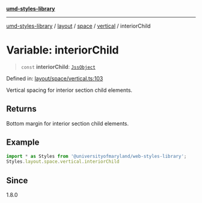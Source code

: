 [**umd-styles-library**](../../../../../../README.md)

***

[umd-styles-library](../../../../../../modules.md) / [layout](../../../../../README.md) / [space](../../../README.md) / [vertical](../README.md) / interiorChild

# Variable: interiorChild

> `const` **interiorChild**: [`JssObject`](../../../../../../utilities/namespaces/transform/type-aliases/JssObject.md)

Defined in: [layout/space/vertical.ts:103](https://github.com/UMD-Digital/design-system/blob/8c958a0419ab79ba8bcba0aabd12f79a69ac5834/packages/styles/source/layout/space/vertical.ts#L103)

Vertical spacing for interior section child elements.

## Returns

Bottom margin for interior section child elements.

## Example

```typescript
import * as Styles from '@universityofmaryland/web-styles-library';
Styles.layout.space.vertical.interiorChild
```

## Since

1.8.0
